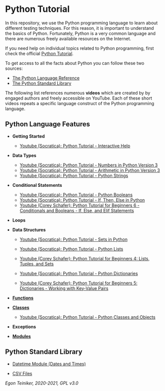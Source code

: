 # Python Tutorial

In this repository, we use the Python programming language to learn about different testing techniques.
For this reason, it is important to understand the basics of Python.
Fortunately, Python is a very common language and there are numerous freely available resources on the Internet.

If you need help on individual topics related to Python programming, first check the official
[Python Tutorial](https://docs.python.org/3/tutorial/index.html).

To get access to all the facts about Python you can follow these two sources:
* [The Python Language Reference](https://docs.python.org/3/reference/index.html)
* [The Python Standard Library](https://docs.python.org/3/library/index.html)

The following list references numerous **videos** which are created by by engaged authors and freely accessible on YouTube.
Each of these short videos repeats a specific language construct of the Python programming language.

## Python Language Features

  * **Getting Started**
      * [Youtube (Socratica):  Python Tutorial - Interactive Help](https://youtu.be/BVXv0-1Rcc8)
      
  * **Data Types** 
      * [Youtube (Socratica): Python Tutorial - Numbers in Python Version 3](https://youtu.be/_87ASgggEg0)
      * [Youtube (Socratica): Python Tutorial - Arithmetic in Python Version 3](https://youtu.be/Aj8FQRIHJSc)
      * [Youtube (Socratica): Python Tutorial - Python Strings](https://youtu.be/iAzShkKzpJo)
  
  * **Conditional Statements** 
      * [Youtube (Socratica): Python Tutorial - Python Booleans](https://youtu.be/9OK32jb_TdI)
      * [Youtube (Socratica): Python Tutorial - If, Then, Else in Python](https://youtu.be/f4KOjWS_KZs)
      * [Youtube (Corey Schafer): Python Tutorial for Beginners 6 - Conditionals and Booleans - If, Else, and Elif Statements](https://youtu.be/DZwmZ8Usvnk)
  
  * **Loops** 
  
  * **Data Structures** 
      * [Youtube (Socratica): Python Tutorial - Sets in Python](https://youtu.be/sBvaPopWOmQ)
      
      * [Youtube (Socratica): Python Tutorial - Python Lists](https://youtu.be/ohCDWZgNIU0)
      * [Youtube (Corey Schafer): Python Tutorial for Beginners 4: Lists, Tuples, and Sets](https://youtu.be/W8KRzm-HUcc) 

      * [Youtube (Socratica): Python Tutorial - Python Dictionaries](https://youtu.be/XCcpzWs-CI4)
      * [Youtube (Corey Schafer): Python Tutorial for Beginners 5: Dictionaries - Working with Key-Value Pairs](https://youtu.be/daefaLgNkw0)

  * [**Functions**](https://github.com/teiniker/teiniker-lectures-softwaretesting/tree/master/introduction/python/functions) 
  
  * [**Classes**](https://github.com/teiniker/teiniker-lectures-softwaretesting/tree/master/introduction/python/classes)
      * [Youtube (Socratica): Python Tutorial - Python Classes and Objects](https://youtu.be/apACNr7DC_s)

  * **Exceptions**
  
  * [**Modules**](https://github.com/teiniker/teiniker-lectures-softwaretesting/tree/master/introduction/python)
  
  
## Python Standard Library
  
  * [Datetime Module (Dates and Times)](https://youtu.be/RjMbCUpvIgw)
   
  * [CSV Files](https://youtu.be/Xi52tx6phRU)


*Egon Teiniker, 2020-2021, GPL v3.0*
